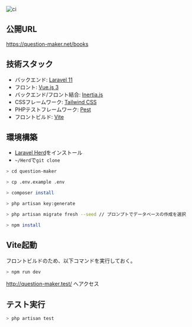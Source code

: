 ![ci](https://github.com/maru0914/question-maker/actions/workflows/laravel.yml/badge.svg)

## 公開URL
https://question-maker.net/books

## 技術スタック

- バックエンド: [Laravel 11](https://laravel.com/docs/11.x)
- フロント: [Vue.js 3](https://vuejs.org/guide/introduction)
- バックエンド/フロント結合: [Inertia.js](https://inertiajs.com/)
- CSSフレームワーク: [Tailwind CSS](https://tailwindcss.com/)
- PHPテストフレームワーク: [Pest](https://pestphp.com/)
- フロントビルド: [Vite](https://ja.vitejs.dev/)


## 環境構築

- [Laravel Herd](https://herd.laravel.com/)をインストール
- `~/Herd`で`git clone`

```bash
> cd question-maker

> cp .env.example .env

> composer install

> php artisan key:generate

> php artisan migrate fresh --seed // プロンプトでデータベースの作成を選択

> npm install
```

## Vite起動

フロントビルドのため、以下コマンドを実行しておく。

```bash
> npm run dev
```

http://question-maker.test/ へアクセス

## テスト実行

```bash
> php artisan test
```
